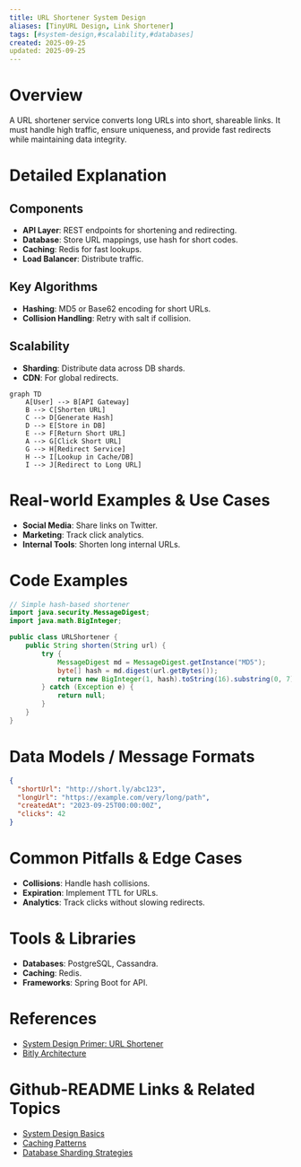 ```yaml
---
title: URL Shortener System Design
aliases: [TinyURL Design, Link Shortener]
tags: [#system-design,#scalability,#databases]
created: 2025-09-25
updated: 2025-09-25
---
```


# Overview

A URL shortener service converts long URLs into short, shareable links. It must handle high traffic, ensure uniqueness, and provide fast redirects while maintaining data integrity.

# Detailed Explanation

## Components
- **API Layer**: REST endpoints for shortening and redirecting.
- **Database**: Store URL mappings, use hash for short codes.
- **Caching**: Redis for fast lookups.
- **Load Balancer**: Distribute traffic.

## Key Algorithms
- **Hashing**: MD5 or Base62 encoding for short URLs.
- **Collision Handling**: Retry with salt if collision.

## Scalability
- **Sharding**: Distribute data across DB shards.
- **CDN**: For global redirects.

```mermaid
graph TD
    A[User] --> B[API Gateway]
    B --> C[Shorten URL]
    C --> D[Generate Hash]
    D --> E[Store in DB]
    E --> F[Return Short URL]
    A --> G[Click Short URL]
    G --> H[Redirect Service]
    H --> I[Lookup in Cache/DB]
    I --> J[Redirect to Long URL]
```

# Real-world Examples & Use Cases
- **Social Media**: Share links on Twitter.
- **Marketing**: Track click analytics.
- **Internal Tools**: Shorten long internal URLs.

# Code Examples

```java
// Simple hash-based shortener
import java.security.MessageDigest;
import java.math.BigInteger;

public class URLShortener {
    public String shorten(String url) {
        try {
            MessageDigest md = MessageDigest.getInstance("MD5");
            byte[] hash = md.digest(url.getBytes());
            return new BigInteger(1, hash).toString(16).substring(0, 7);
        } catch (Exception e) {
            return null;
        }
    }
}
```

# Data Models / Message Formats

```json
{
  "shortUrl": "http://short.ly/abc123",
  "longUrl": "https://example.com/very/long/path",
  "createdAt": "2023-09-25T00:00:00Z",
  "clicks": 42
}
```

# Common Pitfalls & Edge Cases
- **Collisions**: Handle hash collisions.
- **Expiration**: Implement TTL for URLs.
- **Analytics**: Track clicks without slowing redirects.

# Tools & Libraries
- **Databases**: PostgreSQL, Cassandra.
- **Caching**: Redis.
- **Frameworks**: Spring Boot for API.

# References
- [System Design Primer: URL Shortener](https://github.com/donnemartin/system-design-primer#url-shortener)
- [Bitly Architecture](https://bitly.com/blog/)

# Github-README Links & Related Topics
- [System Design Basics](../system-design/system-design-basics/README.md)
- [Caching Patterns](../system-design/caching-patterns/README.md)
- [Database Sharding Strategies](../system-design/database-sharding-strategies/README.md)